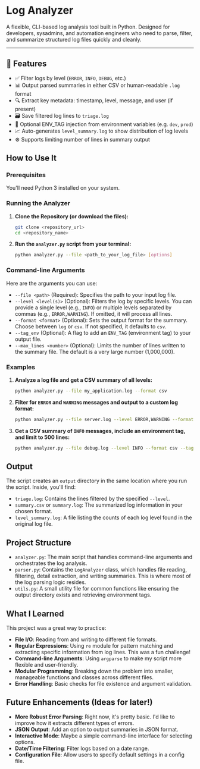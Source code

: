 # Log Analyzer

A flexible, CLI-based log analysis tool built in Python. Designed for developers, sysadmins, and automation engineers who need to parse, filter, and summarize structured log files quickly and cleanly.

---

## 🚀 Features

- ✅ Filter logs by level (`ERROR`, `INFO`, `DEBUG`, etc.)
- 📊 Output parsed summaries in either CSV or human-readable `.log` format
- 🔍 Extract key metadata: timestamp, level, message, and user (if present)
- 🗃️ Save filtered log lines to `triage.log`
- 🌱 Optional ENV_TAG injection from environment variables (e.g. `dev`, `prod`)
- 📈 Auto-generates `level_summary.log` to show distribution of log levels
- ⚙️ Supports limiting number of lines in summary output

## How to Use It

### Prerequisites

You'll need Python 3 installed on your system.

### Running the Analyzer

1.  **Clone the Repository (or download the files):**
    ```bash
    git clone <repository_url>
    cd <repository_name>
    ```
2.  **Run the `analyzer.py` script from your terminal:**

    ```bash
    python analyzer.py --file <path_to_your_log_file> [options]
    ```

### Command-line Arguments

Here are the arguments you can use:

* `--file <path>` (Required): Specifies the path to your input log file.
* `--level <level(s)>` (Optional): Filters the log by specific levels. You can provide a single level (e.g., `INFO`) or multiple levels separated by commas (e.g., `ERROR,WARNING`). If omitted, it will process all lines.
* `--format <format>` (Optional): Sets the output format for the summary. Choose between `log` or `csv`. If not specified, it defaults to `csv`.
* `--tag_env` (Optional): A flag to add an `ENV_TAG` (environment tag) to your output file.
* `--max_lines <number>` (Optional): Limits the number of lines written to the summary file. The default is a very large number (1,000,000).

### Examples

1.  **Analyze a log file and get a CSV summary of all levels:**
    ```bash
    python analyzer.py --file my_application.log --format csv
    ```

2.  **Filter for `ERROR` and `WARNING` messages and output to a custom log format:**
    ```bash
    python analyzer.py --file server.log --level ERROR,WARNING --format log
    ```

3.  **Get a CSV summary of `INFO` messages, include an environment tag, and limit to 500 lines:**
    ```bash
    python analyzer.py --file debug.log --level INFO --format csv --tag_env --max_lines 500
    ```

## Output

The script creates an `output` directory in the same location where you run the script. Inside, you'll find:

* `triage.log`: Contains the lines filtered by the specified `--level`.
* `summary.csv` or `summary.log`: The summarized log information in your chosen format.
* `level_summary.log`: A file listing the counts of each log level found in the original log file.

## Project Structure

* `analyzer.py`: The main script that handles command-line arguments and orchestrates the log analysis.
* `parser.py`: Contains the `LogAnalyzer` class, which handles file reading, filtering, detail extraction, and writing summaries. This is where most of the log parsing logic resides.
* `utils.py`: A small utility file for common functions like ensuring the output directory exists and retrieving environment tags.

## What I Learned

This project was a great way to practice:

* **File I/O**: Reading from and writing to different file formats.
* **Regular Expressions**: Using `re` module for pattern matching and extracting specific information from log lines. This was a fun challenge!
* **Command-line Arguments**: Using `argparse` to make my script more flexible and user-friendly.
* **Modular Programming**: Breaking down the problem into smaller, manageable functions and classes across different files.
* **Error Handling**: Basic checks for file existence and argument validation.

## Future Enhancements (Ideas for later!)

* **More Robust Error Parsing**: Right now, it's pretty basic. I'd like to improve how it extracts different types of errors.
* **JSON Output**: Add an option to output summaries in JSON format.
* **Interactive Mode**: Maybe a simple command-line interface for selecting options.
* **Date/Time Filtering**: Filter logs based on a date range.
* **Configuration File**: Allow users to specify default settings in a config file.

